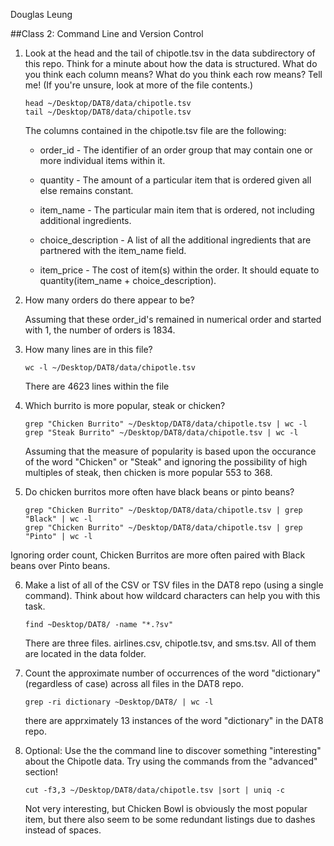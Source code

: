 Douglas Leung

##Class 2: Command Line and Version Control

1. Look at the head and the tail of chipotle.tsv in the data subdirectory of this repo. Think for a minute about how the data is structured. What do you think each column means? What do you think each row means? Tell me! (If you're unsure, look at more of the file contents.)

	```
	head ~/Desktop/DAT8/data/chipotle.tsv
	tail ~/Desktop/DAT8/data/chipotle.tsv
	```


	The columns contained in the chipotle.tsv file are the following:

	* order_id - The identifier of an order group that may contain one or more individual items within it.

	* quantity - The amount of a particular item that is ordered given all else remains constant.

	* item_name - The particular main item that is ordered, not including additional ingredients.

	* choice_description - A list of all the additional ingredients that are partnered with the item_name field.

	* item_price - The cost of item(s) within the order.  It should equate to quantity(item_name + choice_description).
 
2. How many orders do there appear to be?

	Assuming that these order_id's remained in numerical order and started with 1, the number of orders is 1834.

3. How many lines are in this file?

	```
	wc -l ~/Desktop/DAT8/data/chipotle.tsv
	```

	There are 4623 lines within the file

4. Which burrito is more popular, steak or chicken?

	```
	grep "Chicken Burrito" ~/Desktop/DAT8/data/chipotle.tsv | wc -l
	grep "Steak Burrito" ~/Desktop/DAT8/data/chipotle.tsv | wc -l
	```

	Assuming that the measure of popularity is based upon the occurance of the word "Chicken" or "Steak" and ignoring the possibility of high multiples of steak, then chicken is more popular 553 to 368.

5. Do chicken burritos more often have black beans or pinto beans?

	```
	grep "Chicken Burrito" ~/Desktop/DAT8/data/chipotle.tsv | grep "Black" | wc -l
	grep "Chicken Burrito" ~/Desktop/DAT8/data/chipotle.tsv | grep "Pinto" | wc -l
	```

Ignoring order count, Chicken Burritos are more often paired with Black beans over Pinto beans.

6. Make a list of all of the CSV or TSV files in the DAT8 repo (using a single command). Think about how wildcard characters can help you with this task.

	```
	find ~Desktop/DAT8/ -name "*.?sv"
	```

	There are three files. airlines.csv, chipotle.tsv, and sms.tsv.  All of them are located in the data folder.

7. Count the approximate number of occurrences of the word "dictionary" (regardless of case) across all files in the DAT8 repo.

	```
	grep -ri dictionary ~Desktop/DAT8/ | wc -l
	```

	there are apprximately 13 instances of the word "dictionary" in the DAT8 repo.

8. Optional: Use the the command line to discover something "interesting" about the Chipotle data. Try using the commands from the "advanced" section!

	```
	cut -f3,3 ~/Desktop/DAT8/data/chipotle.tsv |sort | uniq -c	
	```

	Not very interesting, but Chicken Bowl is obviously the most popular item, but there also seem to be some redundant listings due to dashes instead of spaces.
